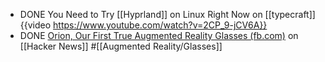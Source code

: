 - DONE You Need to Try [[Hyprland]] on Linux Right Now on [[typecraft]]
  {{video https://www.youtube.com/watch?v=2CP_9-jCV6A}}
- DONE [Orion, Our First True Augmented Reality Glasses (fb.com)](https://news.ycombinator.com/item?id=41650047) on [[Hacker News]] #[[Augmented Reality/Glasses]]